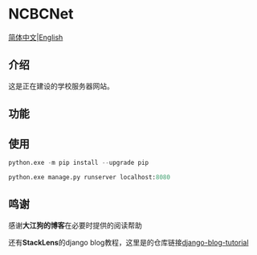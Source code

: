 # NCBCNet
[简体中文](README.md)|[English](README_EN.md)
## 介绍
这是正在建设的学校服务器网站。

## 功能
## 使用
```python
python.exe -m pip install --upgrade pip

python.exe manage.py runserver localhost:8080
```

## 鸣谢
感谢**大江狗的博客**在必要时提供的阅读帮助

还有**StackLens**的django blog教程，这里是的仓库链接[django-blog-tutorial](https://github.com/stacklens/django_blog_tutorial)